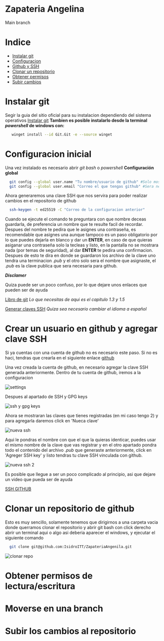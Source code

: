 # Zapateria Angelina
Main branch

# Indice
- [Instalar git](#instalar-git)
- [Configuracion](#configuracion-inicial)
- [Github y SSH](#crear-un-usuario-en-github-y-agregar-clave-ssh)
- [Clonar un repositorio](#clonar-un-repositorio-de-github)
- [Obtener permisos](#obtener-permisos-de-lectura/escritura)
- [Subir cambios](#subir-los-cambios-al-repositorio)

# Instalar git
Segir la guia del sitio oficial para su instalacion dependiendo del sistema operativos
[Instalar git](https://git-scm.com/download/win)
**Tambien es posible instalarlo desde la terminal *powershell* de windows con:**

```bash
   winget install --id Git.Git -e --source winget
```

# Configuracion inicial
Una vez instalado es necesario abrir *git bash* o *powershell*
**Configuración global**
``` bash
  git config --global user.name "Tu nombre/usuario de github" #Solo mostrar en los commits que realices
  git config --global user.email "Correo el que tengas github" #Sera necesario para generar la clave SSH
```

Ahora generaremos una clave SSH que nos servira para poder realizar cambios en el repositorio de github
``` bash
  ssh-keygen -t ed25519 -C "Correo de la configuracion anterior"
```
Cuando se ejecute el comando te preguntara con que nombre deceas guardarla, de preferencia un nombre que
te resulte facil de recordar.
Despues del nombre te pedira que le asignes una contraseña, es recomendable que asignes una aunque tampoco
es un paso obligatorio por lo que puedes dejarla en blanco y dar un **ENTER**, en caso de que quieras asiganar
una contraseña solo la tecleas y listo, en la pantalla no se mostrara nada (por temas de seguridad), al dar
**ENTER** te pedira una confirmacion.
Despues de esto te dira en donde se guardaron los archivo de la clave uno tendra una terminacion *.pub* y 
el otro solo sera el nombre que asignaste, el *.pub* es la clave publica que sera necesaria para github.

***Disclamer***

Quiza puede ser un poco confuso, por lo que dejare unos enlaces que pueden ser de ayuda

[Libro de git](https://uniwebsidad.com/libros/pro-git) 
*Lo que necesitas de aqui es el capitulo 1.3 y 1.5*

[Generar claves SSH](https://docs.github.com/en/authentication/connecting-to-github-with-ssh/generating-a-new-ssh-key-and-adding-it-to-the-ssh-agent?platform=windows)
*Quiza sea necesario cambiar el idioma a español*

# Crear un usuario en github y agregar clave SSH
Si ya cuentas con una cuenta de github no es necesario este paso.
Si no es haci, tendras que crearla en el siguiente enlace [github](https://github.com)

Una vez creada la cuenta de github, en necesario agregar la clave SSH generada anteriormente.
Dentro de tu cuenta de github, iremos a la configuracion

![settings](./Imagenes/settings.png)

Despues al apartado de SSH y GPG keys

![ssh y gpg keys](./Imagenes/ssh.png)

Ahora se mostraran las claves que tienes registradas (en mi caso tengo 2) y para agregarla daremos click en 'Nueca clave'

![nueva ssh](./Imagenes/new-ssh.png)

Aqui le pondras el nombre con que el que la quieras identicar, puedes usar el mismo nombre de la clave que vas registrar
y en el otro apartado pondra todo el contenido del archivo *.pub* que generaste anteriormente, click en 'Agreger SSH key'
y listo tendras tu clave SSH vinculada con github.

![nueva ssh 2](./Imagenes/new-ssh-2.png)

Es posible que llegue a ser un poco complicado al principio, asi que dejare un video que pueda ser de ayuda

[SSH GITHUB](https://www.youtube.com/watch?v=tY6IKEYz5vU)

# Clonar un repositorio de github
Esto es muy sencillo, solamente tenemos que dirigirnos a una carpeta vacia donde querramos clonar el repositorio
y abrir git bash con click derecho abrir un terminal aqui o algo asi deberia aparecer el windows, y ejecutar el 
siguiente comando
``` bash
  git clone git@github.com:IsidroITT/ZapateriaAngenila.git
```

![clonar repo](./Imagenes/clone-ssh.png)

# Obtener permisos de lectura/escritura

# Moverse en una branch

# Subir los cambios al repositorio
